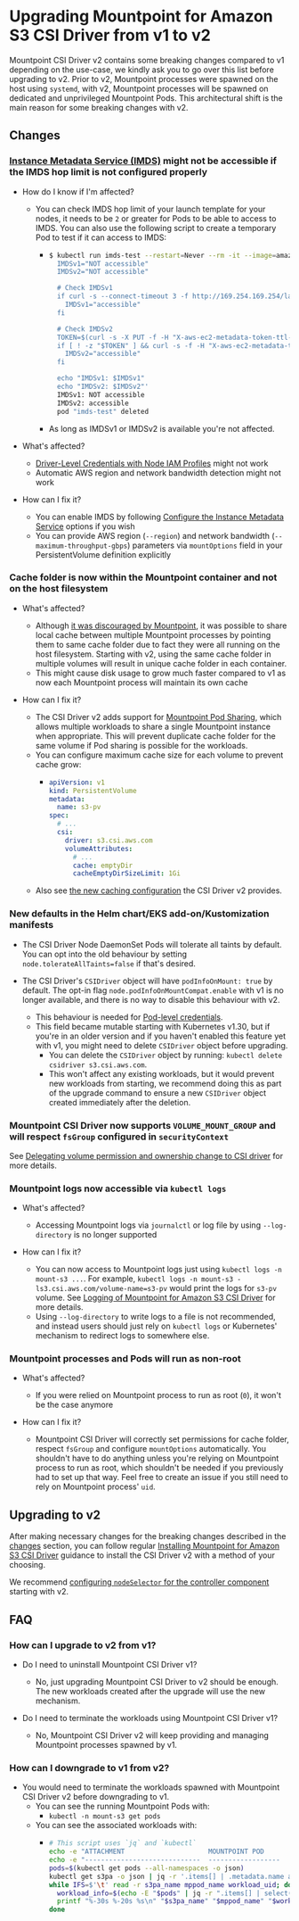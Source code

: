 # Upgrading Mountpoint for Amazon S3 CSI Driver from v1 to v2

Mountpoint CSI Driver v2 contains some breaking changes compared to v1 depending on the use-case,
we kindly ask you to go over this list before upgrading to v2.
Prior to v2, Mountpoint processes were spawned on the host using `systemd`,
with v2, Mountpoint processes will be spawned on dedicated and unprivileged Mountpoint Pods.
This architectural shift is the main reason for some breaking changes with v2.

## Changes

### [Instance Metadata Service (IMDS)](https://docs.aws.amazon.com/AWSEC2/latest/UserGuide/configuring-instance-metadata-service.html) might not be accessible if the IMDS hop limit is not configured properly

- How do I know if I'm affected?
  - You can check IMDS hop limit of your launch template for your nodes, it needs to be `2` or greater for Pods to be able to access to IMDS. You can also use the following script to create a temporary Pod to test if it can access to IMDS:
    - ```bash
      $ kubectl run imds-test --restart=Never --rm -it --image=amazonlinux:2 -- bash -c '
        IMDSv1="NOT accessible"
        IMDSv2="NOT accessible"

        # Check IMDSv1
        if curl -s --connect-timeout 3 -f http://169.254.169.254/latest/meta-data/ &>/dev/null; then
          IMDSv1="accessible"
        fi

        # Check IMDSv2
        TOKEN=$(curl -s -X PUT -f -H "X-aws-ec2-metadata-token-ttl-seconds: 21600" http://169.254.169.254/latest/api/token 2>/dev/null)
        if [ ! -z "$TOKEN" ] && curl -s -f -H "X-aws-ec2-metadata-token: $TOKEN" http://169.254.169.254/latest/meta-data/ &>/dev/null; then
          IMDSv2="accessible"
        fi

        echo "IMDSv1: $IMDSv1"
        echo "IMDSv2: $IMDSv2"'
        IMDSv1: NOT accessible
        IMDSv2: accessible
        pod "imds-test" deleted
      ```
    - As long as IMDSv1 or IMDSv2 is available you're not affected.

- What's affected?
  - [Driver-Level Credentials with Node IAM Profiles](./CONFIGURATION.md#driver-level-credentials-with-node-iam-profiles) might not work
  - Automatic AWS region and network bandwidth detection might not work

- How can I fix it?
  - You can enable IMDS by following [Configure the Instance Metadata Service](https://docs.aws.amazon.com/AWSEC2/latest/UserGuide/configuring-instance-metadata-options.html) options if you wish
  - You can provide AWS region (`--region`) and network bandwidth (`--maximum-throughput-gbps`) parameters via `mountOptions` field in your PersistentVolume definition explicitly

### Cache folder is now within the Mountpoint container and not on the host filesystem

- What's affected?
  - Although [it was discouraged by Mountpoint](https://github.com/awslabs/mountpoint-s3/blob/main/doc/CONFIGURATION.md#using-multiple-mountpoint-processes-on-a-host), it was possible to share local cache between multiple Mountpoint processes by pointing them to same cache folder due to fact they were all running on the host filesystem. Starting with v2, using the same cache folder in multiple volumes will result in unique cache folder in each container.
  - This might cause disk usage to grow much faster compared to v1 as now each Mountpoint process will maintain its own cache

- How can I fix it?
  - The CSI Driver v2 adds support for [Mountpoint Pod Sharing](MOUNTPOINT_POD_SHARING.md), which allows multiple workloads to share a single Mountpoint instance when appropriate. This will prevent duplicate cache folder for the same volume if Pod sharing is possible for the workloads.
  - You can configure maximum cache size for each volume to prevent cache grow:
    - ```yaml
      apiVersion: v1
      kind: PersistentVolume
      metadata:
        name: s3-pv
      spec:
        # ...
        csi:
          driver: s3.csi.aws.com
          volumeAttributes:
            # ...
            cache: emptyDir
            cacheEmptyDirSizeLimit: 1Gi
        ```
  - Also see [the new caching configuration](CACHING.md) the CSI Driver v2 provides.

### New defaults in the Helm chart/EKS add-on/Kustomization manifests

- The CSI Driver Node DaemonSet Pods will tolerate all taints by default. You can opt into the old behaviour by setting `node.tolerateAllTaints=false` if that's desired.

- The CSI Driver's `CSIDriver` object will have `podInfoOnMount: true` by default. The opt-in flag `node.podInfoOnMountCompat.enable` with v1 is no longer available, and there is no way to disable this behaviour with v2.
  - This behaviour is needed for [Pod-level credentials](CONFIGURATION.md#pod-level-credentials).
  - This field became mutable starting with Kubernetes v1.30, but if you're in an older version and if you haven't enabled this feature yet with v1, you might need to delete `CSIDriver` object before upgrading.
    - You can delete the `CSIDriver` object by running: `kubectl delete csidriver s3.csi.aws.com`.
    - This won't affect any existing workloads, but it would prevent new workloads from starting, we recommend doing this as part of the upgrade command to ensure a new `CSIDriver` object created immediately after the deletion.

### Mountpoint CSI Driver now supports `VOLUME_MOUNT_GROUP` and will respect `fsGroup` configured in `securityContext`

See [Delegating volume permission and ownership change to CSI driver](https://kubernetes.io/docs/tasks/configure-pod-container/security-context/#delegating-volume-permission-and-ownership-change-to-csi-driver) for more details.

### Mountpoint logs now accessible via `kubectl logs`

- What's affected?
  - Accessing Mountpoint logs via `journalctl` or log file by using `--log-directory` is no longer supported

- How can I fix it?
  - You can now access to Mountpoint logs just using `kubectl logs -n mount-s3 ...`. For example, `kubectl logs -n mount-s3 -ls3.csi.aws.com/volume-name=s3-pv` would print the logs for `s3-pv` volume. See [Logging of Mountpoint for Amazon S3 CSI Driver](LOGGING.md) for more details.
  - Using `--log-directory` to write logs to a file is not recommended, and instead users should just rely on `kubectl logs` or Kubernetes' mechanism to redirect logs to somewhere else.

### Mountpoint processes and Pods will run as non-root

- What's affected?
  - If you were relied on Mountpoint process to run as root (`0`), it won't be the case anymore

- How can I fix it?
  - Mountpoint CSI Driver will correctly set permissions for cache folder, respect `fsGroup` and configure `mountOptions` automatically. You shouldn't have to do anything unless you're relying on Mountpoint process to run as root, which shouldn't be needed if you previously had to set up that way. Feel free to create an issue if you still need to rely on Mountpoint process' `uid`.

## Upgrading to v2

After making necessary changes for the breaking changes described in the [changes](#changes) section, you can follow regular [Installing Mountpoint for Amazon S3 CSI Driver](INSTALL.md) guidance to install the CSI Driver v2 with a method of your choosing.

We recommend [configuring `nodeSelector` for the controller component](INSTALL.md#configuring-nodeSelector-for-the-controller-component) starting with v2.

## FAQ

### How can I upgrade to v2 from v1?

- Do I need to uninstall Mountpoint CSI Driver v1?
  - No, just upgrading Mountpoint CSI Driver to v2 should be enough. The new workloads created after the upgrade will use the new mechanism.

- Do I need to terminate the workloads using Mountpoint CSI Driver v1?
  - No, Mountpoint CSI Driver v2 will keep providing and managing Mountpoint processes spawned by v1.

### How can I downgrade to v1 from v2?

- You would need to terminate the workloads spawned with Mountpoint CSI Driver v2 before downgrading to v1.
  - You can see the running Mountpoint Pods with:
    - `kubectl -n mount-s3 get pods`
  - You can see the associated workloads with:
    - ```bash
      # This script uses `jq` and `kubectl`
      echo -e "ATTACHMENT                     MOUNTPOINT POD       WORKLOAD POD"
      echo -e "-----------------------------  ------------------   ------------------------------"
      pods=$(kubectl get pods --all-namespaces -o json)
      kubectl get s3pa -o json | jq -r '.items[] | .metadata.name as $s3paName | .spec.mountpointS3PodAttachments | to_entries[] | [$s3paName, .key, .value[0].workloadPodUID] | @tsv' |
      while IFS=$'\t' read -r s3pa_name mppod_name workload_uid; do
        workload_info=$(echo -E "$pods" | jq -r ".items[] | select(.metadata.uid==\"$workload_uid\") | .metadata.namespace + \"/\" + .metadata.name")
        printf "%-30s %-20s %s\n" "$s3pa_name" "$mppod_name" "$workload_info"
      done
      ```
